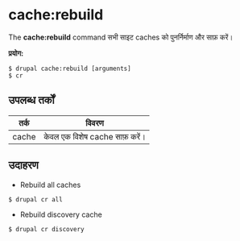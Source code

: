 # cache:rebuild
The **cache:rebuild** command सभी साइट caches को पुनर्निर्माण और साफ़ करें।

**प्रयोग:**
```
$ drupal cache:rebuild [arguments] 
$ cr  
```

## उपलब्ध तर्कों  
तर्क | विवरण
---------|-------------
cache | केवल एक विशेष cache साफ़ करें।

## उदाहरण
* Rebuild all caches
```
$ drupal cr all
```
* Rebuild discovery cache
```
$ drupal cr discovery
```
